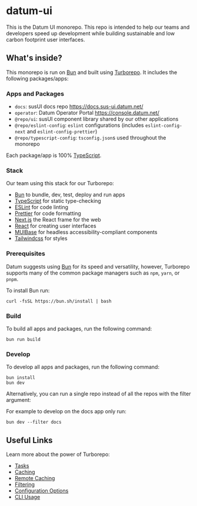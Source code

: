 # datum-ui

This is the Datum UI monorepo. This repo is intended to help our teams and developers speed up development while building sustainable and low carbon footprint user interfaces.

## What's inside?

This monorepo is run on [Bun](https://bun.sh/) and built using [Turborepo](https://turbo.build/repo/). It includes the following packages/apps:

### Apps and Packages

- `docs`: susUI docs repo https://docs.sus-ui.datum.net/
- `operator`: Datum Operator Portal https://console.datum.net/
- `@repo/ui`: susUI component library shared by our other applications
- `@repo/eslint-config`: `eslint` configurations (includes `eslint-config-next` and `eslint-config-prettier`)
- `@repo/typescript-config`: `tsconfig.json`s used throughout the monorepo

Each package/app is 100% [TypeScript](https://www.typescriptlang.org/).

### Stack

Our team using this stack for our Turborepo:

- [Bun](https://bun.sh/) to bundle, dev, test, deploy and run apps
- [TypeScript](https://www.typescriptlang.org/) for static type-checking
- [ESLint](https://eslint.org/) for code linting
- [Prettier](https://prettier.io) for code formatting
- [Next.js](https://nextjs.org/) the React frame for the web
- [React](https://react.dev/) for creating user interfaces
- [MUIBase](https://mui.com/base-ui/) for headless accessibility-compliant components
- [Tailwindcss](https://tailwindcss.com/) for styles

### Prerequisites

Datum suggests using [Bun](https://bun.sh/) for its speed and versatility, however, Turborepo supports many of the common package managers such as `npm`, `yarn`, or `pnpm`.

To install Bun run:

```
curl -fsSL https://bun.sh/install | bash
```

### Build

To build all apps and packages, run the following command:

```
bun run build
```

### Develop

To develop all apps and packages, run the following command:

```
bun install
bun dev
```

Alternatively, you can run a single repo instead of all the repos with the filter argument:

For example to develop on the docs app only run:

```
bun dev --filter docs
```

## Useful Links

Learn more about the power of Turborepo:

- [Tasks](https://turbo.build/repo/docs/core-concepts/monorepos/running-tasks)
- [Caching](https://turbo.build/repo/docs/core-concepts/caching)
- [Remote Caching](https://turbo.build/repo/docs/core-concepts/remote-caching)
- [Filtering](https://turbo.build/repo/docs/core-concepts/monorepos/filtering)
- [Configuration Options](https://turbo.build/repo/docs/reference/configuration)
- [CLI Usage](https://turbo.build/repo/docs/reference/command-line-reference)
